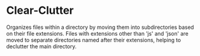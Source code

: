 # Clear-Clutter

Organizes files within a directory by moving them into subdirectories based on their file extensions. Files with extensions other than 'js' and 'json' are moved to separate directories named after their extensions, helping to declutter the main directory.
